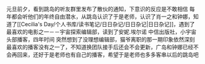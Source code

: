 元旦前夕，看到跳岛的听友群里发布了散伙的通知，下意识的反应是不敢相信 
每年都会听他们的年终自由潜水，从跳岛认识了于是老师，认识了肖一之和钟娜，知道了[[Cecilia's Day/个人书库/读书笔记/日日杂记/日日杂记|日日杂记]]，遇到了最喜欢的电影之一－－宇宙探索编辑部，读到了安妮.埃尔诺
中信出版社，小宇宙头部播客，四年时间 
突然想到了没理想编辑部，猫爷离职的那一期印象依然深刻
最喜欢的播客没有之一了，不知道换团队接手后还会不会更新，广岛和钟娜已经不会再回来，还好于是老师也有自己的播客，希望于是老师也多多客串以后的跳岛吧

